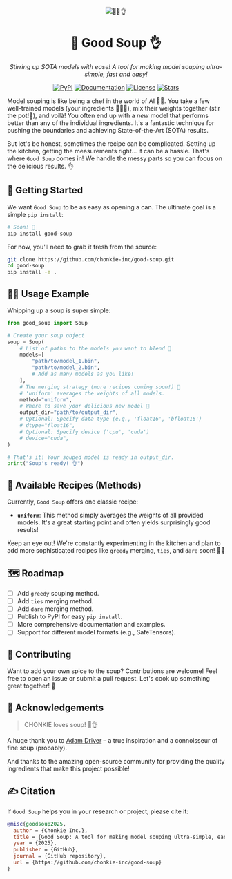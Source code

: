 <div align="center">

![🥫🥣👌](./assets/good_soup.png)

# 🥣 Good Soup 👌

_Stirring up SOTA models with ease! A tool for making model souping ultra-simple, fast and easy!_

[![PyPI](https://badge.fury.io/py/good-soup.svg)](https://badge.fury.io/py/good-soup)
[![Documentation](https://img.shields.io/badge/docs-DOCS-blue.svg)](DOCS.md)
[![License](https://img.shields.io/badge/License-Apache%202.0-blue.svg)](LICENSE)
[![Stars](https://img.shields.io/github/stars/chonkie-inc/good-soup?style=social)](https://github.com/chonkie-inc/good-soup)

</div>

Model souping is like being a chef in the world of AI 🧑‍🍳. You take a few well-trained models (your ingredients 🥦🥩🥕), mix their weights together (stir the pot!🥣), and voilà! You often end up with a *new* model that performs better than any of the individual ingredients. It's a fantastic technique for pushing the boundaries and achieving State-of-the-Art (SOTA) results.

But let's be honest, sometimes the recipe can be complicated. Setting up the kitchen, getting the measurements right... it can be a hassle. That's where `Good Soup` comes in! We handle the messy parts so you can focus on the delicious results. 👌

## 🚀 Getting Started

We want `Good Soup` to be as easy as opening a can. The ultimate goal is a simple `pip install`:

```bash
# Soon! 🙏
pip install good-soup 
```

For now, you'll need to grab it fresh from the source:

```bash
git clone https://github.com/chonkie-inc/good-soup.git
cd good-soup
pip install -e . 
```

## 🧑‍🍳 Usage Example

Whipping up a soup is super simple:

```python
from good_soup import Soup

# Create your soup object
soup = Soup(
    # List of paths to the models you want to blend 🥣
    models=[
        "path/to/model_1.bin", 
        "path/to/model_2.bin",
        # Add as many models as you like!
    ], 
    # The merging strategy (more recipes coming soon!) 📜
    # 'uniform' averages the weights of all models.
    method="uniform", 
    # Where to save your delicious new model 🍲
    output_dir="path/to/output_dir", 
    # Optional: Specify data type (e.g., 'float16', 'bfloat16')
    # dtype="float16", 
    # Optional: Specify device ('cpu', 'cuda')
    # device="cuda", 
)

# That's it! Your souped model is ready in output_dir.
print("Soup's ready! 👌") 
```

## 📜 Available Recipes (Methods)

Currently, `Good Soup` offers one classic recipe:

*   **`uniform`**: This method simply averages the weights of all provided models. It's a great starting point and often yields surprisingly good results!

Keep an eye out! We're constantly experimenting in the kitchen and plan to add more sophisticated recipes like `greedy` merging, `ties`, and `dare` soon! 🧑‍🔬

## 🗺️ Roadmap

*   [ ] Add `greedy` souping method.
*   [ ] Add `ties` merging method.
*   [ ] Add `dare` merging method.
*   [ ] Publish to PyPI for easy `pip install`.
*   [ ] More comprehensive documentation and examples.
*   [ ] Support for different model formats (e.g., SafeTensors).

## 🙌 Contributing

Want to add your own spice to the soup? Contributions are welcome! Feel free to open an issue or submit a pull request. Let's cook up something great together! 🤝

## 🙏 Acknowledgements

> CHONKIE loves soup! 🥣👌

A huge thank you to [Adam Driver](https://en.wikipedia.org/wiki/Adam_Driver) – a true inspiration and a connoisseur of fine soup (probably).

And thanks to the amazing open-source community for providing the quality ingredients that make this project possible!

## ✍️ Citation

If `Good Soup` helps you in your research or project, please cite it:

```bibtex
@misc{goodsoup2025,
  author = {Chonkie Inc.},
  title = {Good Soup: A tool for making model souping ultra-simple, easy and fast!},
  year = {2025},
  publisher = {GitHub},
  journal = {GitHub repository},
  url = {https://github.com/chonkie-inc/good-soup}
}
```
